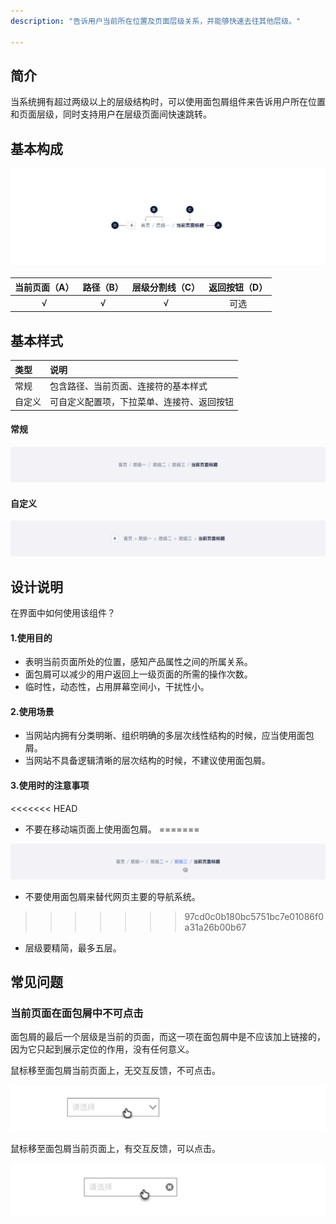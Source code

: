 ```yaml
---
description: "告诉用户当前所在位置及页面层级关系，并能够快速去往其他层级。"

---
```


<!--副标题具体写法见源代码模式-->

## 简介

当系统拥有超过两级以上的层级结构时，可以使用面包屑组件来告诉用户所在位置和页面层级，同时支持用户在层级页面间快速跳转。



## 基本构成

![](../../../images/Breadcrumb/forms_01.png)

| 当前页面（A） | 路径（B） | 层级分割线（C） | 返回按钮（D） |
| :-----------: | :-------: | :-------------: | :-----------: |
|       √       |     √     |        √        |     可选      |




## 基本样式

| 类型   | 说明                                       |
| :----- | :----------------------------------------- |
| 常规   | 包含路径、当前页面、连接符的基本样式       |
| 自定义 | 可自定义配置项，下拉菜单、连接符、返回按钮 |

#### 常规

![](../../../images/Breadcrumb/styles_01.png)

#### 自定义

![](../../../images/Breadcrumb/styles_02.png)



## 设计说明

在界面中如何使用该组件？



#### 1.使用目的

-  表明当前页面所处的位置，感知产品属性之间的所属关系。      
- 面包屑可以减少的用户返回上一级页面的所需的操作次数。     
- 临时性，动态性，占用屏幕空间小，干扰性小。



#### 2.使用场景    

- 当网站内拥有分类明晰、组织明确的多层次线性结构的时候，应当使用面包屑。      
- 当网站不具备逻辑清晰的层次结构的时候，不建议使用面包屑。



#### 3.使用时的注意事项      

<<<<<<< HEAD
- 不要在移动端页面上使用面包屑。
=======
<!--麻烦交互说明一下两种不同使用场景的状态-->

![](../../../images/Breadcrumb/descriptions_01.png)

- 不要使用面包屑来替代网页主要的导航系统。
>>>>>>> 97cd0c0b180bc5751bc7e01086f0a31a26b00b67

- 层级要精简，最多五层。

  

## 常见问题

### 当前页面在面包屑中不可点击

面包屑的最后一个层级是当前的页面，而这一项在面包屑中是不应该加上链接的，因为它只起到展示定位的作用，没有任何意义。      

<div class="u-md-flex-without-bg">
   <div class="u-md-mr24">
      <p><i class="u-md-suggested"></i>鼠标移至面包屑当前页面上，无交互反馈，不可点击。</p>
      <img src="../../../images/级联选择器/004.png" alt="image alt" title="desc" />
   </div>
   <div>
      <p><i class="u-md-not-suggested"></i>鼠标移至面包屑当前页面上，有交互反馈，可以点击。</p>
      <img src="../../../images/级联选择器/005.png" alt="image alt" title="desc" />
   </div>
</div>



## 
